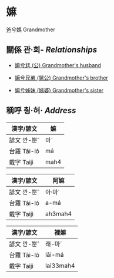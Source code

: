 # 嫲
[爸](member1.md)兮媽
Grandmother

## 關係 관·희- _Relationships_

- [嫲兮尪 (公) Grandmother's husband](member8.md)

- [嫲兮兄弟 (舅公) Grandmother's brother](member31.md)

- [嫲兮姊妹 (姨婆) Grandmother's sister](member32.md)



## 稱呼 칑·허· _Address_

漢字/諺文 | 嫲
--- | ---
諺文 깐-뿐ˆ | 마ˊ
台羅 Tâi-lô | má
戴字 Taiji | mah4


漢字/諺文 | 阿嫲
--- | ---
諺文 깐-뿐ˆ | 아·마ˊ
台羅 Tâi-lô | a-má
戴字 Taiji | ah3mah4


漢字/諺文 | 裡嫲
--- | ---
諺文 깐-뿐ˆ | 래-마ˊ
台羅 Tâi-lô | lāi-má
戴字 Taiji | lai33mah4


